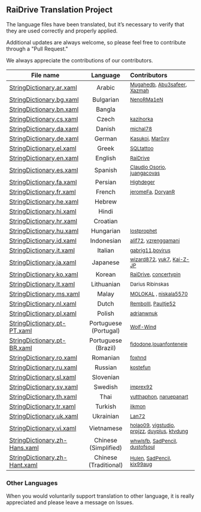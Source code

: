 ## RaiDrive Translation Project

The language files have been translated, but it’s necessary to verify that they are used correctly and properly applied. 

Additional updates are always welcome, so please feel free to contribute through a "Pull Request." 

We always appreciate the contributions of our contributors.

| File name | Language | Contributors |
| ----------|:----------:|:----------- |
| [StringDictionary.ar.xaml](https://github.com/RaiDrive/Translation/blob/master/StringDictionary.ar.xaml) | Arabic | <sub>[Mugahedb](https://github.com/Mugahedb), [Abu3safeer](https://github.com/Abu3safeer), [Xazmah](https://github.com/Xazmah)</sub> |
| [StringDictionary.bg.xaml](https://github.com/RaiDrive/Translation/blob/master/StringDictionary.bg.xaml) | Bulgarian | <sub>[NenoRMa1eN](https://github.com/NenoRMa1eN)</sub> |
| [StringDictionary.bn.xaml](https://github.com/RaiDrive/Translation/blob/master/StringDictionary.bn.xaml) | Bangla | <sub></sub> |
| [StringDictionary.cs.xaml](https://github.com/RaiDrive/Translation/blob/master/StringDictionary.cs.xaml) | Czech | <sub>[kazihorka](https://github.com/kazihorka)</sub> |
| [StringDictionary.da.xaml](https://github.com/RaiDrive/Translation/blob/master/StringDictionary.da.xaml) | Danish | <sub>[michal78](https://github.com/michal78)</sub> |
| [StringDictionary.de.xaml](https://github.com/RaiDrive/Translation/blob/master/StringDictionary.de.xaml) | German | <sub>[Kasukoi](https://github.com/Kasukoi), [Mar0xy](https://github.com/Mar0xy)</sub> |
| [StringDictionary.el.xaml](https://github.com/RaiDrive/Translation/blob/master/StringDictionary.el.xaml) | Greek | <sub>[SQLtattoo](https://github.com/SQLtattoo)</sub> |
| [StringDictionary.en.xaml](https://github.com/RaiDrive/Translation/blob/master/StringDictionary.en.xaml) | English | <sub>[RaiDrive](https://www.raidrive.com)</sub> |
| [StringDictionary.es.xaml](https://github.com/RaiDrive/Translation/blob/master/StringDictionary.es.xaml) | Spanish | <sub>[Claudio Osorio](https://github.com/Claudio-Osorio), [juangacovas](https://github.com/juangacovas)</sub> |
| [StringDictionary.fa.xaml](https://github.com/RaiDrive/Translation/blob/master/StringDictionary.fa.xaml) | Persian | <sub>[Highdeger](https://github.com/Highdeger)</sub> |
| [StringDictionary.fr.xaml](https://github.com/RaiDrive/Translation/blob/master/StringDictionary.fr.xaml) | French | <sub>[jeromeFa](https://github.com/jeromeFa), [DoryanR](https://github.com/DoryanR)</sub> |
| [StringDictionary.he.xaml](https://github.com/RaiDrive/Translation/blob/master/StringDictionary.he.xaml) | Hebrew | <sub></sub> |
| [StringDictionary.hi.xaml](https://github.com/RaiDrive/Translation/blob/master/StringDictionary.hi.xaml) | Hindi | <sub></sub> |
| [StringDictionary.hr.xaml](https://github.com/RaiDrive/Translation/blob/master/StringDictionary.hr.xaml) | Croatian | <sub></sub> |
| [StringDictionary.hu.xaml](https://github.com/RaiDrive/Translation/blob/master/StringDictionary.hu.xaml) | Hungarian | <sub>[lostprophet](https://github.com/lostprophet)</sub> |
| [StringDictionary.id.xaml](https://github.com/RaiDrive/Translation/blob/master/StringDictionary.id.xaml) | Indonesian | <sub>[alif72](https://github.com/alif72), [vzrenggamani](https://github.com/vzrenggamani)</sub> |
| [StringDictionary.it.xaml](https://github.com/RaiDrive/Translation/blob/master/StringDictionary.it.xaml) | Italian | <sub>[gabrig11](https://github.com/gabrig11),[bovirus](https://github.com/bovirus)</sub> |
| [StringDictionary.ja.xaml](https://github.com/RaiDrive/Translation/blob/master/StringDictionary.ja.xaml) | Japanese | <sub>[wizard872](https://github.com/wizard872), [yuk7](https://github.com/yuk7), [Kai-Z-JP](https://github.com/kai-z-jp)</sub> |
| [StringDictionary.ko.xaml](https://github.com/RaiDrive/Translation/blob/master/StringDictionary.ko.xaml) | Korean | <sub>[RaiDrive](https://www.raidrive.com), [concertypin](https://github.com/concertypin)</sub> |
| [StringDictionary.lt.xaml](https://github.com/RaiDrive/Translation/blob/master/StringDictionary.lt.xaml) | Lithuanian | <sub>Darius Ribinskas</sub> |
| [StringDictionary.ms.xaml](https://github.com/RaiDrive/Translation/blob/master/StringDictionary.ms.xaml) | Malay | <sub>[MOLOKAL](https://github.com/molokal) , [niskala5570](https://github.com/niskala5570)</sub> |
| [StringDictionary.nl.xaml](https://github.com/RaiDrive/Translation/blob/master/StringDictionary.nl.xaml) | Dutch | <sub>[RemboIII](https://github.com/RemboIII), [Paultje52](https://github.com/Paultje52)</sub> |
| [StringDictionary.pl.xaml](https://github.com/RaiDrive/Translation/blob/master/StringDictionary.pl.xaml) | Polish | <sub>[adrianwnuk](https://github.com/adrianwnuk)</sub> |
| [StringDictionary.pt-PT.xaml](https://github.com/RaiDrive/Translation/blob/master/StringDictionary.pt-PT.xaml) | Portuguese (Portugal) | <sub>[Wolf-Wind](https://github.com/Wolf-Wind)</sub> |
| [StringDictionary.pt-BR.xaml](https://github.com/RaiDrive/Translation/blob/master/StringDictionary.pt-BR.xaml) | Portuguese (Brazil) | <sub>[fidodone](https://github.com/fidodone),[louanfontenele](https://github.com/louanfontenele)</sub> |
| [StringDictionary.ro.xaml](https://github.com/RaiDrive/Translation/blob/master/StringDictionary.ro.xaml) | Romanian | <sub>[foxhnd](https://github.com/foxhnd)</sub> |
| [StringDictionary.ru.xaml](https://github.com/RaiDrive/Translation/blob/master/StringDictionary.ru.xaml) | Russian | <sub>[kostefun](https://github.com/kostefun)</sub> |
| [StringDictionary.sl.xaml](https://github.com/RaiDrive/Translation/blob/master/StringDictionary.sl.xaml) | Slovenian | <sub></sub> |
| [StringDictionary.sv.xaml](https://github.com/RaiDrive/Translation/blob/master/StringDictionary.sv.xaml) | Swedish | <sub>[imprex92](https://github.com/imprex92)</sub> |
| [StringDictionary.th.xaml](https://github.com/RaiDrive/Translation/blob/master/StringDictionary.th.xaml) | Thai | <sub>[yutthaphon](https://github.com/yutthaphon), [naruepanart](https://github.com/naruepanart)</sub> |
| [StringDictionary.tr.xaml](https://github.com/RaiDrive/Translation/blob/master/StringDictionary.tr.xaml) | Turkish | <sub>[ilkmon](https://github.com/ilkmon)</sub> |
| [StringDictionary.uk.xaml](https://github.com/RaiDrive/Translation/blob/master/StringDictionary.uk.xaml) | Ukrainian | <sub>[Lan72](https://github.com/Lan72)</sub> |
| [StringDictionary.vi.xaml](https://github.com/RaiDrive/Translation/blob/master/StringDictionary.vi.xaml) | Vietnamese | <sub>[holao09](https://github.com/holao09), [vigstudio](https://github.com/vigstudio), [prpjzz](https://github.com/prpjzz), [duyplus](https://github.com/duyplus), [ktvdung](https://github.com/ktvdung)</sub> |
| [StringDictionary.zh-Hans.xaml](https://github.com/RaiDrive/Translation/blob/master/StringDictionary.zh-Hans.xaml) | Chinese (Simplified) | <sub>[whwlsfb](https://github.com/whwlsfb), [SadPencil](https://github.com/SadPencil), [dustofsoul](https://github.com/dustofsoul)</sub> |
| [StringDictionary.zh-Hant.xaml](https://github.com/RaiDrive/Translation/blob/master/StringDictionary.zh-Hant.xaml) | Chinese (Traditional) | <sub>[Hulen](https://github.com/Hulen), [SadPencil](https://github.com/SadPencil), [kix99aug](https://github.com/kix99aug)</sub> |

### Other Languages 
When you would voluntarily support translation to other language, it is really appreciated and please leave a message on Issues. 
